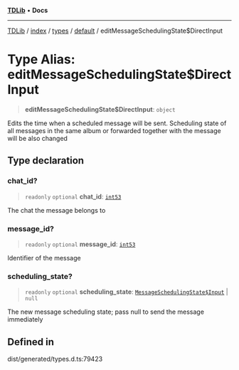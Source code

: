 [**TDLib**](../../../../../../README.md) • **Docs**

***

[TDLib](../../../../../../modules.md) / [index](../../../../../README.md) / [types](../../../README.md) / [default](../README.md) / editMessageSchedulingState$DirectInput

# Type Alias: editMessageSchedulingState$DirectInput

> **editMessageSchedulingState$DirectInput**: `object`

Edits the time when a scheduled message will be sent. Scheduling state of all messages in the same album or forwarded together with the message will be also changed

## Type declaration

### chat\_id?

> `readonly` `optional` **chat\_id**: [`int53`](int53-1.md)

The chat the message belongs to

### message\_id?

> `readonly` `optional` **message\_id**: [`int53`](int53-1.md)

Identifier of the message

### scheduling\_state?

> `readonly` `optional` **scheduling\_state**: [`MessageSchedulingState$Input`](MessageSchedulingState$Input.md) \| `null`

The new message scheduling state; pass null to send the message immediately

## Defined in

dist/generated/types.d.ts:79423
